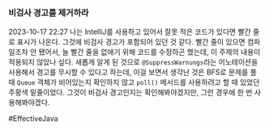### 비검사 경고를 제거하라
2023-10-17 22:27
나는 IntelliJ를 사용하고 있어서 잘못 적은 코드가 있다면 빨간 줄로 표시가 나온다. 그것에 비검사 경고가 포함되어 있던 것 같다. 빨간 줄이 있으면 컴파일조차 안 됐어서, 늘 빨간 줄을 없애기 위해 코드를 수정하곤 했는데, 이 주제의 내용이 적용되지 않았나 싶다. 새롭게 알게 된 것으로 `@SuppressWarnungs`라는 어노테이션을 사용해서 경고를 무시할 수 있다고 하는데, 이걸 보면서 생각난 것은 BFS로 문제를 풀 때 `Queue` 객체가 비어있는지 확인하지 않고 `poll()` 메서드를 사용하려고 할 때 있었던 주황색 밑줄이었다. 그것이 비검사 경고인지는 확인해봐야겠지만, 그런 경우에 한 번 사용해봐야겠다.

#EffectiveJava 